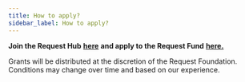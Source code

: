 ```yaml
---
title: How to apply?
sidebar_label: How to apply?
---
```


**Join the Request Hub** [**here**](https://join.slack.com/t/requesthub/shared_invite/enQtMjkwNDQwMzUwMjI3LWNlYTlmODViMmE3MzY0MWFiMTUzYmNiMWEyZmNiNWZhMjM3MTEzN2JkZTMxN2FhN2NmODFkNmU5MDBmOTUwMjA) **and apply to the Request Fund** [**here.**](https://requestnetwork.typeform.com/to/zZ5zUj)

Grants will be distributed at the discretion of the Request Foundation. Conditions may change over time and based on our experience.
